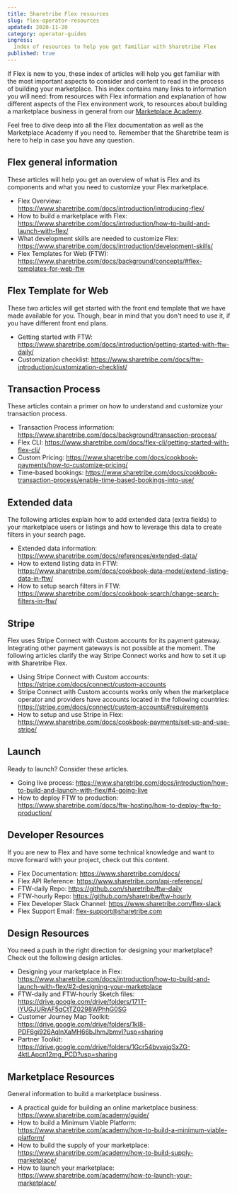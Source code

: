 ```yaml
---
title: Sharetribe Flex resources
slug: flex-operator-resources
updated: 2020-11-20
category: operator-guides
ingress:
  Index of resources to help you get familiar with Sharetribe Flex
published: true
---
```


If Flex is new to you, these index of articles will help you get
familiar with the most important aspects to consider and content to read
in the process of building your marketplace. This index contains many
links to information you will need: from resources with Flex information
and explanation of how different aspects of the Flex environment work,
to resources about building a marketplace business in general from our
[Marketplace Academy](https://www.sharetribe.com/academy/).

Feel free to dive deep into all the Flex documentation as well as the
Marketplace Academy if you need to. Remember that the Sharetribe team is
here to help in case you have any question.

## Flex general information

These articles will help you get an overview of what is Flex and its
components and what you need to customize your Flex marketplace.

- Flex Overview:
  https://www.sharetribe.com/docs/introduction/introducing-flex/
- How to build a marketplace with Flex:
  https://www.sharetribe.com/docs/introduction/how-to-build-and-launch-with-flex/
- What development skills are needed to customize Flex:
  https://www.sharetribe.com/docs/introduction/development-skills/
- Flex Templates for Web (FTW):
  https://www.sharetribe.com/docs/background/concepts/#flex-templates-for-web-ftw

## Flex Template for Web

These two articles will get started with the front end template that we
have made available for you. Though, bear in mind that you don't need to
use it, if you have different front end plans.

- Getting started with FTW:
  https://www.sharetribe.com/docs/introduction/getting-started-with-ftw-daily/
- Customization checklist:
  https://www.sharetribe.com/docs/ftw-introduction/customization-checklist/

## Transaction Process

These articles contain a primer on how to understand and customize your
transaction process.

- Transaction Process information:
  https://www.sharetribe.com/docs/background/transaction-process/
- Flex CLI:
  https://www.sharetribe.com/docs/flex-cli/getting-started-with-flex-cli/
- Custom Pricing:
  https://www.sharetribe.com/docs/cookbook-payments/how-to-customize-pricing/
- Time-based bookings:
  https://www.sharetribe.com/docs/cookbook-transaction-process/enable-time-based-bookings-into-use/

## Extended data

The following articles explain how to add extended data (extra fields)
to your marketplace users or listings and how to leverage this data to
create filters in your search page.

- Extended data information:
  https://www.sharetribe.com/docs/references/extended-data/
- How to extend listing data in FTW:
  https://www.sharetribe.com/docs/cookbook-data-model/extend-listing-data-in-ftw/
- How to setup search filters in FTW:
  https://www.sharetribe.com/docs/cookbook-search/change-search-filters-in-ftw/

## Stripe

Flex uses Stripe Connect with Custom accounts for its payment gateway.
Integrating other payment gateways is not possible at the moment. The
following articles clarify the way Stripe Connect works and how to set
it up with Sharetribe Flex.

- Using Stripe Connect with Custom accounts:
  https://stripe.com/docs/connect/custom-accounts
- Stripe Connect with Custom accounts works only when the marketplace
  operator and providers have accounts located in the following
  countries:
  https://stripe.com/docs/connect/custom-accounts#requirements
- How to setup and use Stripe in Flex:
  https://www.sharetribe.com/docs/cookbook-payments/set-up-and-use-stripe/

## Launch

Ready to launch? Consider these articles.

- Going live process:
  https://www.sharetribe.com/docs/introduction/how-to-build-and-launch-with-flex/#4-going-live
- How to deploy FTW to production:
  https://www.sharetribe.com/docs/ftw-hosting/how-to-deploy-ftw-to-production/

## Developer Resources

If you are new to Flex and have some technical knowledge and want to
move forward with your project, check out this content.

- Flex Documentation: https://www.sharetribe.com/docs/
- Flex API Reference: https://www.sharetribe.com/api-reference/
- FTW-daily Repo: https://github.com/sharetribe/ftw-daily
- FTW-hourly Repo: https://github.com/sharetribe/ftw-hourly
- Flex Developer Slack Channel: https://www.sharetribe.com/flex-slack
- Flex Support Email: flex-support@sharetribe.com

## Design Resources

You need a push in the right direction for designing your marketplace?
Check out the following design articles.

- Designing your marketplace in Flex:
  https://www.sharetribe.com/docs/introduction/how-to-build-and-launch-with-flex/#2-designing-your-marketplace
- FTW-daily and FTW-hourly Sketch files:
  https://drive.google.com/drive/folders/171T-lYUGJURrAF5qCtTZ0298WPhhG0SG
- Customer Journey Map Toolkit:
  https://drive.google.com/drive/folders/1kI8-PDF6gi926AqlnXaMH66bJhmJbmvI?usp=sharing
- Partner Toolkit:
  https://drive.google.com/drive/folders/1Gcr54bvvajqSxZG-4ktLApcn12mg_PCD?usp=sharing

## Marketplace Resources

General information to build a marketplace business.

- A practical guide for building an online marketplace business:
  https://www.sharetribe.com/academy/guide/
- How to build a Minimum Viable Platform:
  https://www.sharetribe.com/academy/how-to-build-a-minimum-viable-platform/
- How to build the supply of your marketplace:
  https://www.sharetribe.com/academy/how-to-build-supply-marketplace/
- How to launch your marketplace:
  https://www.sharetribe.com/academy/how-to-launch-your-marketplace/
